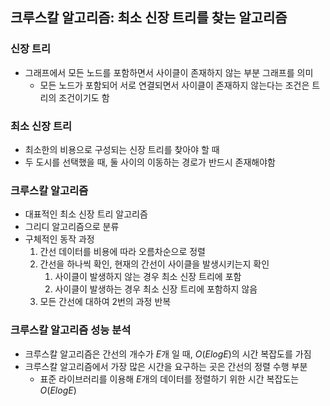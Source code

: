 ## 크루스칼 알고리즘: 최소 신장 트리를 찾는 알고리즘
### 신장 트리
- 그래프에서 모든 노드를 포함하면서 사이클이 존재하지 않는 부분 그래프를 의미
  - 모든 노드가 포함되어 서로 연결되면서 사이클이 존재하지 않는다는 조건은 트리의 조건이기도 함
### 최소 신장 트리
- 최소한의 비용으로 구성되는 신장 트리를 찾아야 할 때
- 두 도시를 선택했을 때, 둘 사이의 이동하는 경로가 반드시 존재해야함

### 크루스칼 알고리즘
- 대표적인 최소 신장 트리 알고리즘
- 그리디 알고리즘으로 분류
- 구체적인 동작 과정
  1. 간선 데이터를 비용에 따라 오름차순으로 정렬
  2. 간선을 하나씩 확인, 현재의 간선이 사이클을 발생시키는지 확인
     1. 사이클이 발생하지 않는 경우 최소 신장 트리에 포함
     2. 사이클이 발생하는 경우 최소 신장 트리에 포함하지 않음
  3. 모든 간선에 대하여 2번의 과정 반복
### 크루스칼 알고리즘 성능 분석
- 크루스칼 알고리즘은 간선의 개수가 $E$개 일 때, $O(ElogE)$의 시간 복잡도를 가짐
- 크루스칼 알고리즘에서 가장 많은 시간을 요구하는 곳은 간선의 정렬 수행 부분
  - 표준 라이브러리를 이용해 $E$개의 데이터를 정렬하기 위한 시간 복잡도는 $O(ElogE)$